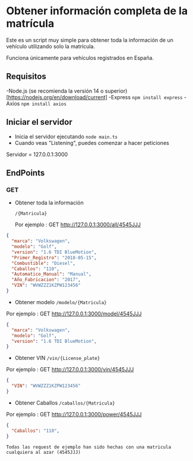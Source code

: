 # Obtener información completa de la matrícula
Este es un script muy simple para obtener toda la información de un vehículo utilizando solo la matrícula.

Funciona únicamente para vehículos registrados en España.


## Requisitos
-Node.js (se recomienda la versión 14 o superior) [https://nodejs.org/en/download/current]
-Express `npm install express`
-Axios `npm install axios`

## Iniciar el servidor
- Inicia el servidor ejecutando `node main.ts`
- Cuando veas "Listening", puedes comenzar a hacer peticiones

Servidor = 127.0.0.1:3000
## EndPoints

### GET

- Obtener toda la información

  `/{Matricula}`

  Por ejemplo : GET http://127.0.0.1:3000/all/4545JJJ

  
```json
{
  "marca": "Volkswagen",
  "modelo": "Golf",
  "version": "1.6 TDI BlueMotion",
  "Primer_Registro": "2018-05-15",
  "Combustible": "Diesel",
  "Caballos": "110",
  "Automatico_Manual": "Manual",
  "Año_Fabricacion": "2017",
  "VIN": "WVWZZZ1KZPW123456" 
}

```

- Obtener modelo
`/modelo/{Matricula}`

Por ejemplo : GET http://127.0.0.1:3000/model/4545JJJ


```json
{
  "marca": "Volkswagen",
  "modelo": "Golf",
  "version": "1.6 TDI BlueMotion",
}

```

- Obtener VIN
`/vin/{License_plate}`

Por ejemplo : GET http://127.0.0.1:3000/vin/4545JJJ

```json
{
  "VIN": "WVWZZZ1KZPW123456"
}

```


- Obtener Caballos
`/caballos/{Matricula}`

Por ejemplo : GET http://127.0.0.1:3000/power/4545JJJ


```json
{
  "Caballos": "110",
}

```



`Todas las request de ejemplo han sido hechas con una matricula cualquiera al azar (4545JJJ)`
